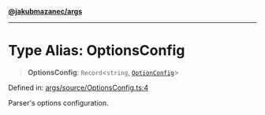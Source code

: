 [**@jakubmazanec/args**](../README.md)

---

# Type Alias: OptionsConfig

> **OptionsConfig**: `Record`\<`string`, [`OptionConfig`](OptionConfig.md)\>

Defined in:
[args/source/OptionsConfig.ts:4](https://github.com/jakubmazanec/tools/blob/4a8f82fa13ce52bb52e412e9ac98b543cce14fc2/packages/args/source/OptionsConfig.ts#L4)

Parser's options configuration.
